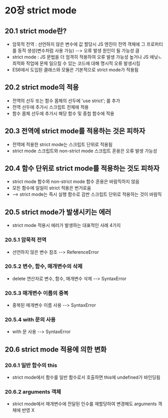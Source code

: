 # 20장 strict mode

## 20.1 strict mode란?
- 암묵적 전역 : 선언하지 않은 변수에 값 할당시 JS 엔진이 전역 객체에 그 프로퍼티를 동적 생성(변수처럼 사용 가능) --> 오류 발생 원인이 될 가능성 큼
- strict mode : JS 문법을 더 엄격히 적용하여 오류 발생 가능성 높거나 JS 에닞ㄴ 최적화 작업에 문제 일으킬 수 있는 코드에 대해 명시적 오류 발생시킴
- ES6에서 도입된 클래스와 모듈은 기본적으로 strict mode가 적용됨

## 20.2 strict mode의 적용
- 전역의 선두 또는 함수 몸체의 선두에 'use strict'; 를 추가
- 전역 선두에 추가시 스크립트 전체에 적용
- 함수 몸체 선두에 추가시 해당 함수 및 중첩 함수에 적용

## 20.3 전역에 strict mode를 적용하는 것은 피하자
- 전역에 적용한 strict mode는 스크립트 단위로 적용됨
- strict mode 스크립트와 non-strict mode 스크립트 혼용은 오류 발생 가능성

## 20.4 함수 단위로 strict mode를 적용하는 것도 피하자
- strict mode 함수와 non-strict mode 함수 혼용은 바람직하지 않음
- 모든 함수에 일일이 strict 적용은 번거로움
- --> strict mode는 즉시 실행 함수로 감싼 스크립트 단위로 적용하는 것이 바람직

## 20.5 strict mode가 발생시키는 에러
- strict mode 적용시 에러가 발생하는 대표적인 사례 4가지

### 20.5.1 암묵적 전역
- 선언하지 않은 변수 참조 --> ReferenceError

### 20.5.2 변수, 함수, 매개변수의 삭제
- delete 연산자로 변수, 함수, 매개변수 삭제 --> SyntaxError

### 20.5.3 매개변수 이름의 중복
- 중복된 매개변수 이름 사용 --> SyntaxError

### 20.5.4 with 문의 사용
- with 문 사용 --> SyntaxError

## 20.6 strict mode 적용에 의한 변화

### 20.6.1 일반 함수의 this
- strict mode에서 함수를 일반 함수로서 호출하면 this에 undefined가 바인딩됨

### 20.6.2 arguments 객체
- strict mode에서 매개변수에 전달된 인수를 재할당하여 변경해도 arguments 객체에 반영 X
